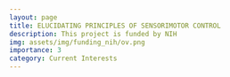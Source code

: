 ```yaml
---
layout: page
title: ELUCIDATING PRINCIPLES OF SENSORIMOTOR CONTROL
description: This project is funded by NIH
img: assets/img/funding_nih/ov.png
importance: 3
category: Current Interests
---
```

